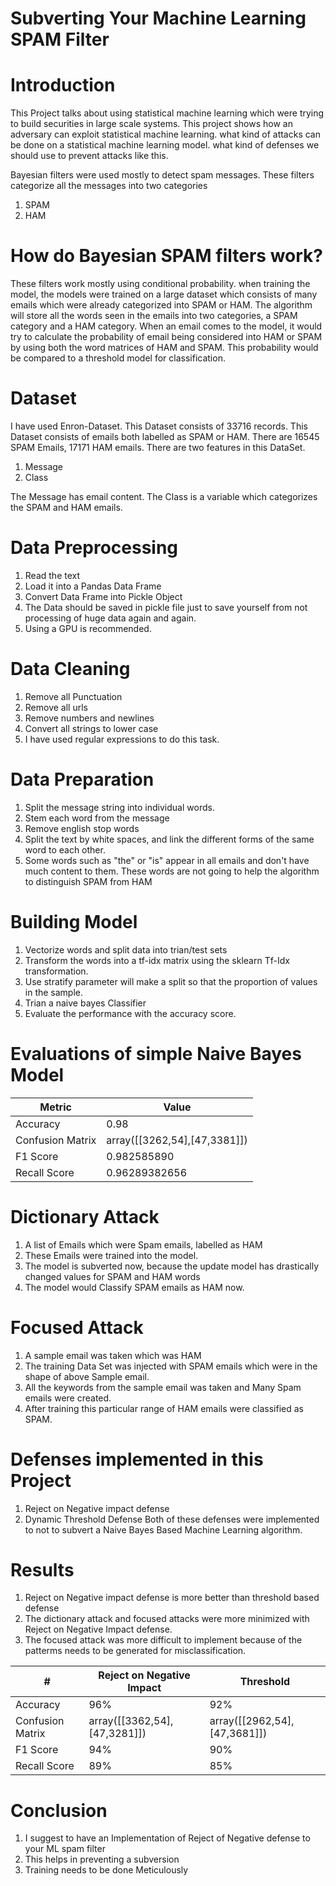 # Subverting Your Machine Learning SPAM Filter

# Introduction
This Project talks about using statistical machine learning which were trying to build securities in large scale systems. This project shows how an adversary can exploit statistical machine learning. what kind of attacks can be done on a statistical machine learning model. what kind of defenses we should use to prevent attacks like this.

Bayesian filters were used mostly to detect spam messages. These filters categorize all the messages into two categories
1) SPAM
2) HAM

# How do Bayesian SPAM filters work?
These filters work mostly using conditional probability. when training the model, the models were trained on a large dataset which consists of many emails which were already categorized into SPAM or HAM. The algorithm will store all the words seen in the emails into two categories, a SPAM category and a HAM category. When an email comes to the model, it would try to calculate the probability of email being considered into HAM or SPAM by using both the word matrices of HAM and SPAM. This probability would be compared to a threshold model for classification.

# Dataset
I have used Enron-Dataset. This Dataset consists of 33716 records. This Dataset consists of emails both labelled as SPAM or HAM. There are 16545 SPAM Emails, 17171 HAM emails. There are two features in this DataSet.
1) Message
2) Class

The Message has email content. The Class is a variable which categorizes the SPAM and HAM emails.

# Data Preprocessing
1) Read the text
2) Load it into a Pandas Data Frame
3) Convert Data Frame into Pickle Object
4) The Data should be saved in pickle file just to save yourself from not processing of huge data again and again.
5) Using a GPU is recommended.
# Data Cleaning
1) Remove all Punctuation
2) Remove all urls
3) Remove numbers and newlines
4) Convert all strings to lower case
5) I have used regular expressions to do this task.
# Data Preparation
1) Split the message string into individual words.
2) Stem each word from the message
3) Remove english stop words
4) Split the text by white spaces, and link the different forms of the same word to each other.
5) Some words such as "the" or "is" appear in all emails and don't have much content to them. These words are not going to help the algorithm to distinguish SPAM from HAM
# Building Model
1) Vectorize words and split data into trian/test sets
2) Transform the words into a tf-idx matrix using the  sklearn Tf-Idx transformation.
3) Use stratify parameter will make a split so that the proportion of values in the sample.
4) Trian a naive bayes Classifier
5) Evaluate the performance with the accuracy score.

# Evaluations of simple Naive Bayes Model
|  Metric          |  Value                          |
| ---------------  | ------------------------------  |
| Accuracy         | 0.98                            |
| Confusion Matrix | array([[3262,54],[47,3381]])    |
| F1 Score         | 0.982585890                     |
| Recall Score     | 0.96289382656                   |

# Dictionary Attack
1) A list of Emails which were Spam emails, labelled as HAM
2) These Emails were trained into the model.
3) The model is subverted now, because the update model has drastically changed values for SPAM and HAM words
4) The model would Classify SPAM emails as HAM now.

# Focused Attack
1) A sample email was taken which was HAM
2) The training Data Set was injected with SPAM emails which were in the shape of above Sample email. 
3) All the keywords from the sample email was taken and Many Spam emails were created.
4) After training this particular range of HAM emails were classified as SPAM.
# Defenses implemented in this Project
1) Reject on Negative impact defense
2) Dynamic Threshold Defense
Both of these defenses were implemented to not to subvert a Naive Bayes Based Machine Learning algorithm.

# Results
1) Reject on Negative impact defense is more better than threshold based defense
2) The dictionary attack and focused attacks were more minimized with Reject on Negative Impact defense.
3) The focused attack was more difficult to implement because of the patterms needs to be generated for misclassification.

| #                    | Reject on Negative Impact                | Threshold                                |
|----------------      |   -------------------------------------- |   ----------------------------------     |
| Accuracy             | 96%                                      | 92%                                      |
| Confusion Matrix     | array([[3362,54],[47,3281]])             | array([[2962,54],[47,3681]])             |
| F1 Score             | 94%                                      | 90%                                      |
| Recall Score         | 89%                                      | 85%                                      |

# Conclusion
1) I suggest to have an Implementation of Reject of Negative defense to your ML spam filter
2) This helps in preventing a subversion
3) Training needs to be done Meticulously
